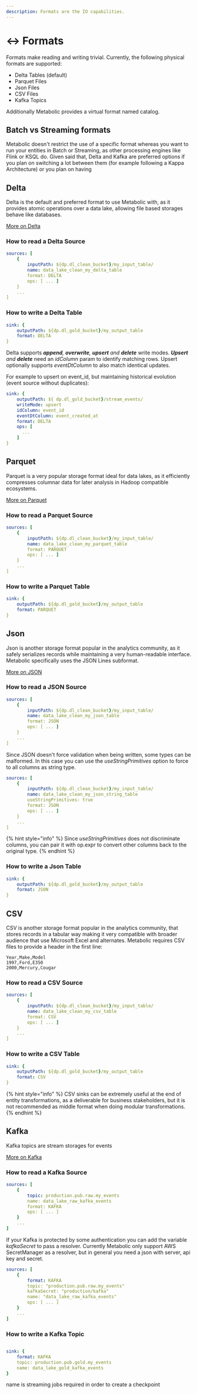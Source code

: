 ```yaml
---
description: Formats are the IO capabilities.
---
```


# ↔️ Formats

Formats make reading and writing trivial. Currently, the following physical formats are supported:

- Delta Tables (default)
- Parquet Files
- Json Files
- CSV Files
- Kafka Topics

Additionally Metabolic provides a virtual format named catalog.

## Batch vs Streaming formats

Metabolic doesn't restrict the use of a specific format whereas you want to run your entities in Batch or Streaming,
as other processing engines like Flink or KSQL do. Given said that, Delta and Kafka are preferred options if you
plan on switching a lot between them (for example following a Kappa Architecture) or you plan on having


## Delta

Delta is the default and preferred format to use Metabolic with, as it provides atomic operations over a data lake,
allowing file based storages behave like databases.

[More on Delta](https://docs.delta.io/2.1.0/index.html)

### How to read a Delta Source

```yaml
sources: [
    {
        inputPath: ${dp.dl_clean_bucket}/my_input_table/
        name: data_lake_clean_my_delta_table 
        format: DELTA
        ops: [ ... ]
    }
    ...
]
```

### How to write a Delta Table

```yaml
sink: {
    outputPath: ${dp.dl_gold_bucket}/my_output_table
    format: DELTA
}
```

Delta supports ***append**, **overwrite**, **upsert** and **delete*** write modes. ***Upsert** and **delete*** need an *idColumn* param to identify
matching rows. Upsert optionally supports *eventDtColumn* to also match identical updates.

For example to upsert on event_id, but maintaining historical evolution (event source without duplicates):
```yaml
sink: {
    outputPath: ${ dp.dl_gold_bucket}/stream_events/
    writeMode: upsert
    idColumn: event_id
    eventDtColumn: event_created_at
    format: DELTA
    ops: [
      ...
    ]
}
```

## Parquet

Parquet is a very popular storage format ideal for data lakes, as it efficiently compresses columnar data for later
analysis in Hadoop compatible ecosystems.

[More on Parquet](https://parquet.apache.org/docs/overview/motivation/)

### How to read a Parquet Source

```yaml
sources: [
    {
        inputPath: ${dp.dl_clean_bucket}/my_input_table/
        name: data_lake_clean_my_parquet_table 
        format: PARQUET
        ops: [ ... ]
    }
    ...
]
```

### How to write a Parquet Table

```yaml
sink: {
    outputPath: ${dp.dl_gold_bucket}/my_output_table
    format: PARQUET
}
```


## Json

Json is another storage format popular in the analytics community, as it safely serializes records while maintaining a
very human-readable interface. Metabolic specifically uses the JSON Lines subformat.

[More on JSON](https://jsonlines.org/)

### How to read a JSON Source

```yaml
sources: [
    {
        inputPath: ${dp.dl_clean_bucket}/my_input_table/
        name: data_lake_clean_my_json_table 
        format: JSON
        ops: [ ... ]
    }
    ...
]
```

Since JSON doesn't force validation when being written, some types can be malformed. In this case you can use the
*useStringPrimitives* option to force to all columns as string type.

```yaml
sources: [
    {
        inputPath: ${dp.dl_clean_bucket}/my_input_table/
        name: data_lake_clean_my_json_string_table
        useStringPrimitives: true
        format: JSON
        ops: [ ... ]
    }
    ...
]
```

{% hint style="info" %}
Since *useStringPrimitives* does not discriminate columns, you can pair it with op.expr to convert other columns
back to the original type. 
{% endhint %}

### How to write a Json Table

```yaml
sink: {
    outputPath: ${dp.dl_gold_bucket}/my_output_table
    format: JSON
}
```

## CSV

CSV is another storage format popular in the analytics community, that stores records in a tabular way making it very
compatible with broader audience that use Microsoft Excel and alternates. Metabolic requires CSV files to provide a
header in the first line:

```
Year,Make,Model
1997,Ford,E350
2000,Mercury,Cougar
```

### How to read a CSV Source

```yaml
sources: [
    {
        inputPath: ${dp.dl_clean_bucket}/my_input_table/
        name: data_lake_clean_my_csv_table 
        format: CSV
        ops: [ ... ]
    }
    ...
]
```

### How to write a CSV Table

```yaml
sink: {
    outputPath: ${dp.dl_gold_bucket}/my_output_table
    format: CSV
}
```

{% hint style="info" %}
CSV sinks can be extremely useful at the end of entity transformations, as a deliverable for business stakeholders,
but it is not recommended as middle format when doing modular transformations.
{% endhint %}


## Kafka

Kafka topics are stream storages for events

[More on Kafka](https://kafka.apache.org/documentation/#intro_concepts_and_terms)

### How to read a Kafka Source



```yaml
sources: [
    {
        topic: production.pub.raw.my_events
        name: data_lake_raw_kafka_events
        format: KAFKA
        ops: [ ... ]
    }
    ...
]
```

If your Kafka is protected by some authentication you can add the variable *kafkaSecret* to pass a resolver. Currently
Metabolic only support AWS SecretManager as a resolver, but in general you need a json with server, api key and secret.

```yaml
sources: [
    {
        format: KAFKA
        topic: "production.pub.raw.my_events"
        kafkaSecret: "production/kafka"
        name: "data_lake_raw_kafka_events"
        ops: [ ... ]
    }
    ...
]
```


### How to write a Kafka Topic

```yaml

sink: {
    format: KAFKA
    topic: production.pub.gold.my_events
    name: data_lake_gold_kafka_events
}
```

name is streaming jobs required in order to create a checkpoint
